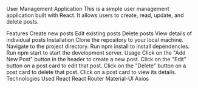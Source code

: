 User Management Application
This is a simple user management application built with React. It allows users to create, read, update, and delete posts.

Features
Create new posts
Edit existing posts
Delete posts
View details of individual posts
Installation
Clone the repository to your local machine.
Navigate to the project directory.
Run npm install to install dependencies.
Run npm start to start the development server.
Usage
Click on the "Add New Post" button in the header to create a new post.
Click on the "Edit" button on a post card to edit that post.
Click on the "Delete" button on a post card to delete that post.
Click on a post card to view its details.
Technologies Used
React
React Router
Material-UI
Axios